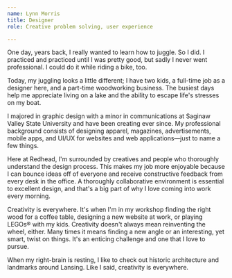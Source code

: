 ```yaml
---
name: Lynn Morris
title: Designer
role: Creative problem solving, user experience

---
```


One day, years back, I really wanted to learn how to juggle. So I did. I
practiced and practiced until I was pretty good, but sadly I never went
professional. I could do it while riding a bike, too.

Today, my juggling looks a little different; I have two kids, a full-time job as
a designer here, and a part-time woodworking business. The busiest days help me
appreciate living on a lake and the ability to escape life's stresses on my
boat.

I majored in graphic design with a minor in communications at Saginaw Valley
State University and have been creating ever since. My professional background
consists of designing apparel, magazines, advertisements, mobile apps, and UI/UX
for websites and web applications—just to name a few things.

Here at Redhead, I'm surrounded by creatives and people who thoroughly
understand the design process. This makes my job more enjoyable because I can
bounce ideas off of everyone and receive constructive feedback from every desk
in the office. A thoroughly collaborative environment is essential to excellent
design, and that's a big part of why I love coming into work every morning.

Creativity is everywhere. It's when I'm in my workshop finding the right wood
for a coffee table, designing a new website at work, or playing LEGOs® with my
kids. Creativity doesn't always mean reinventing the wheel, either. Many
times it means finding a new angle or an interesting, yet smart, twist on
things. It's an enticing challenge and one that I love to pursue.

When my right-brain is resting, I like to check out historic architecture and
landmarks around Lansing. Like I said, creativity is everywhere.
